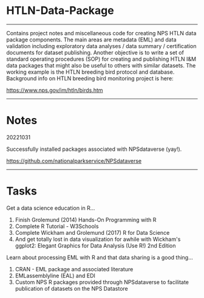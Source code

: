 # HTLN-Data-Package
----------------
Contains project notes and miscellaneous code for creating NPS HTLN data package components. The main areas are metadata (EML) and data validation including exploratory data analyses / data summary / certification documents for dataset publishing. Another objective is to write a set of standard operating procedures (SOP) for creating and publishing HTLN I&M data packages that might also be useful to others with similar datasets. The working example is the HTLN breeding bird protocol and database. Background info on HTLN breeding bird monitoring project is here:

https://www.nps.gov/im/htln/birds.htm

--------------------------------
# Notes

20221031

Successfully installed packages associated with NPSdataverse (yay!). 

https://github.com/nationalparkservice/NPSdataverse

-----------------
# Tasks

Get a data science education in R...
1. Finish Grolemund (2014) Hands-On Programming with R
2. Complete R Tutorial - W3Schools
3. Complete Wickham and Grolemund (2017) R for Data Science
4. And get totally lost in data visualization for awhile with Wickham's ggplot2: Elegant Graphics for Data Analysis (Use R!) 2nd Edition

Learn about processing EML with R and that data sharing is a good thing...
1. CRAN - EML package and associated literature
2. EMLassemblyline (EAL) and EDI 
3. Custom NPS R packages provided through NPSdataverse to facilitate publication of datasets on the NPS Datastore
